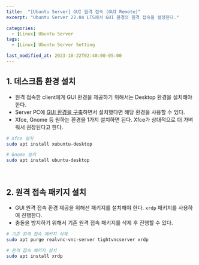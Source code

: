 ```yaml
---
title:  "[Ubuntu Server] GUI 원격 접속 (GUI Remote)"
excerpt: "Ubuntu Server 22.04 LTS에서 GUI 환경의 원격 접속을 설정한다."

categories:
  - [Linux] Ubuntu Server
tags:
  - [Linux] Ubuntu Server Setting

last_modified_at: 2023-10-22T02:40:00-05:00
---
```


## 1. 데스크톱 환경 설치

- 원격 접속한 client에게 GUI 환경을 제공하기 위해서는 Desktop 환경을 설치해야 한다.
- Server PC에 [GUI 환경을 구축](https://yeonhl.github.io/ubuntu%20server/ubuntu_server_gui/)하면서 설치했다면 해당 환경을 사용할 수 있다.
- Xfce, Gnome 등 원하는 환경을 1가지 설치하면 된다. Xfce가 상대적으로 더 가벼워서 권장된다고 한다.

```bash
# Xfce 설치
sudo apt install xubuntu-desktop
```

```bash
# Gnome 설치
sudo apt install ubuntu-desktop
```

<br>

## 2. 원격 접속 패키지 설치

- GUI 원격 접속 환경 제공을 위해선 패키지를 설치해야 한다. `xrdp` 패키지를 사용하여 진행한다.
- 충돌을 방지하기 위해서 기존 원격 접속 패키지를 삭제 후 진행할 수 있다.

```bash
# 기존 원격 접속 패키지 삭제
sudo apt purge realvnc-vnc-server tightvncserver xrdp
```

```bash
# 원격 접속 패키지 설치
sudo apt install xrdp
```
